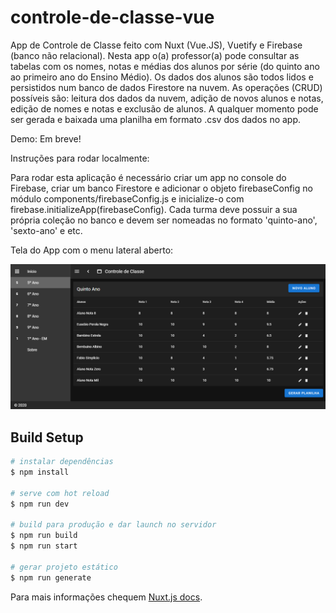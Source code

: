 # controle-de-classe-vue

App de Controle de Classe feito com Nuxt (Vue.JS), Vuetify e Firebase (banco não relacional). Nesta app o(a) professor(a) pode consultar as tabelas com os nomes, notas e médias dos alunos por série (do quinto ano ao primeiro ano do Ensino Médio). Os dados dos alunos são todos lidos e persistidos num banco de dados Firestore na nuvem. As operações (CRUD) possíveis são: leitura dos dados da nuvem, adição de novos alunos e notas, edição de nomes e notas e exclusão de alunos. A qualquer momento pode ser gerada e baixada uma planilha em formato .csv dos dados no app.

Demo: Em breve!

Instruções para rodar localmente:

Para rodar esta aplicação é necessário criar um app no console do Firebase, criar um banco Firestore e adicionar o objeto firebaseConfig no módulo components/firebaseConfig.js e inicialize-o com firebase.initializeApp(firebaseConfig). Cada turma deve possuir a sua própria coleção no banco e devem ser nomeadas no formato 'quinto-ano', 'sexto-ano' e etc.

Tela do App com o menu lateral aberto:

![Tela 1](https://raw.githubusercontent.com/oliveira-vh/controle-de-classe-vue/master/Screenshot.png)

## Build Setup

```bash
# instalar dependências
$ npm install

# serve com hot reload
$ npm run dev

# build para produção e dar launch no servidor
$ npm run build
$ npm run start

# gerar projeto estático
$ npm run generate
```

Para mais informações chequem [Nuxt.js docs](https://nuxtjs.org).

